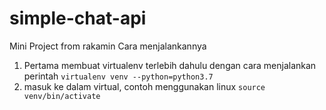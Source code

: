 # simple-chat-api

Mini Project from rakamin
Cara menjalankannya
1. Pertama membuat virtualenv terlebih dahulu dengan cara menjalankan perintah ```virtualenv venv --python=python3.7```
2. masuk ke dalam virtual, contoh menggunakan linux ```source venv/bin/activate```
